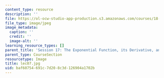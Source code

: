 ```yaml
---
content_type: resource
description: ''
file: https://ol-ocw-studio-app-production.s3.amazonaws.com/courses/18-01sc-single-variable-calculus-fall-2010/baf60754691c7d208c3d126904a1702b_lec07.jpg
file_type: image/jpeg
image_metadata:
  caption: ''
  credit: ''
  image-alt: ''
learning_resource_types: []
parent_title: 'Session 17: The Exponential Function, its Derivative, and its Inverse'
parent_type: CourseSection
resourcetype: Image
title: lec07.jpg
uid: baf60754-691c-7d20-8c3d-126904a1702b
---
```

